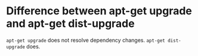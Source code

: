 # Difference between apt-get upgrade and apt-get dist-upgrade
`apt-get upgrade` does not resolve dependency changes. `apt-get dist-upgrade` does.
